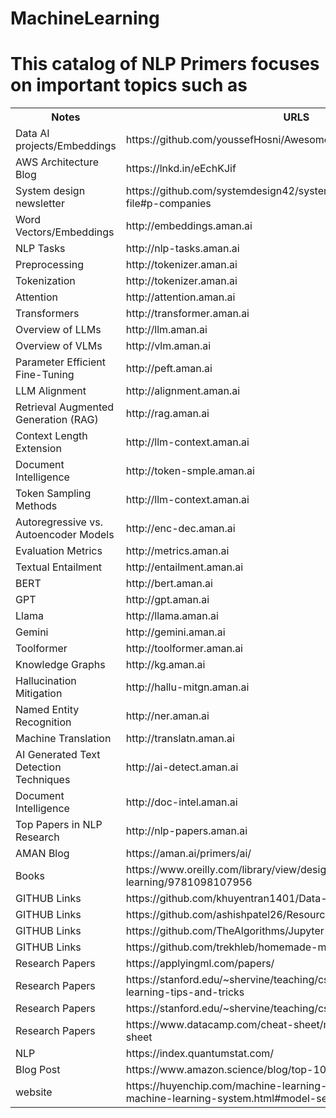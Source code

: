 # MachineLearning

<h1>This catalog of NLP Primers focuses on important topics such as</h1>
<table>
  <tr>
    <th>Notes</th>
    <th>URLS</th>
  </tr>
  <tr>
    <td>Data AI projects/Embeddings</td>
    <td>https://github.com/youssefHosni/Awesome-AI-Data-Guided-Projects</td>
  </tr>
  <tr>
    <td>AWS Architecture Blog</td>
    <td>https://lnkd.in/eEchKJif</td>
  </tr>
   <tr>
    <td>System design newsletter</td>
    <td>https://github.com/systemdesign42/system-design?tab=readme-ov-file#p-companies</td>
  </tr>
  <tr>
    <td>Word Vectors/Embeddings</td>
    <td>http://embeddings.aman.ai</td>
  </tr>
   <tr>
    <td>NLP Tasks</td>
    <td>http://nlp-tasks.aman.ai</td>
  </tr>
   <tr>
    <td>Preprocessing</td>
    <td>http://tokenizer.aman.ai</td>
  </tr>
   <tr>
    <td>Tokenization</td>
    <td>http://tokenizer.aman.ai</td>
  </tr>
   <tr>
    <td>Attention</td>
    <td>http://attention.aman.ai</td>
  </tr>
   <tr>
    <td>Transformers</td>
    <td>http://transformer.aman.ai</td>
  </tr>
   <tr>
    <td>Overview of LLMs</td>
    <td>http://llm.aman.ai</td>
  </tr>  
   <tr>
    <td>Overview of VLMs</td>
    <td>http://vlm.aman.ai</td>
  </tr>   
   <tr>
    <td>Parameter Efficient Fine-Tuning</td>
    <td>http://peft.aman.ai</td>
  </tr>  
   <tr>
    <td>LLM Alignment</td>
    <td>http://alignment.aman.ai</td>
  </tr> 
   <tr>
    <td>Retrieval Augmented Generation (RAG)</td>
    <td>http://rag.aman.ai</td>
  </tr>  
   <tr>
    <td>Context Length Extension</td>
    <td>http://llm-context.aman.ai</td>
  </tr>    
  </tr>  
   <tr>
    <td>Document Intelligence</td>
    <td>http://token-smple.aman.ai</td>
  </tr>   
  </tr>  
   <tr>
    <td>Token Sampling Methods</td>
    <td>http://llm-context.aman.ai</td>
  </tr>   
  </tr>  
   <tr>
    <td>Autoregressive vs. Autoencoder Models</td>
    <td>http://enc-dec.aman.ai</td>
  </tr>  
   <tr>
    <td>Evaluation Metrics</td>
    <td>http://metrics.aman.ai</td>
  </tr>
   <tr>
    <td>Textual Entailment</td>
    <td>http://entailment.aman.ai</td>
  </tr>
   <tr>
    <td>BERT</td>
    <td>http://bert.aman.ai</td>
  </tr>
   <tr>
    <td>GPT</td>
    <td>http://gpt.aman.ai</td>
  </tr>
   <tr>
    <td>Llama</td>
    <td>http://llama.aman.ai</td>
  </tr>  
   <tr>
    <td>Gemini</td>
    <td>http://gemini.aman.ai</td>
  </tr>    
   <tr>
    <td>Toolformer</td>
    <td>http://toolformer.aman.ai</td>
  </tr>  
   <tr>
    <td>Knowledge Graphs</td>
    <td>http://kg.aman.ai</td>
  </tr>  
   <tr>
    <td>Hallucination Mitigation</td>
    <td>http://hallu-mitgn.aman.ai</td>
  </tr>  
   <tr>
    <td>Named Entity Recognition</td>
    <td>http://ner.aman.ai</td>
  </tr>    
   <tr>
    <td>Machine Translation</td>
    <td>http://translatn.aman.ai</td>
  </tr>  
   <tr>
    <td>AI Generated Text Detection Techniques</td>
    <td>http://ai-detect.aman.ai</td>
  </tr>  
   <tr>
    <td>Document Intelligence</td>
    <td>http://doc-intel.aman.ai</td>
  </tr> 
   <tr>
    <td>Top Papers in NLP Research</td>
    <td>http://nlp-papers.aman.ai</td>
  </tr>
   <tr>
    <td>AMAN Blog</td>
    <td>https://aman.ai/primers/ai/</td>
  </tr>    
   <tr>
    <td>Books</td>
    <td>https://www.oreilly.com/library/view/designing-machine-learning/9781098107956</td>
  </tr>   
  <tr>
    <td>GITHUB Links</td>
    <td>https://github.com/khuyentran1401/Data-science</td>
   </tr> 
    <tr>
    <td>GITHUB Links</td>
    <td>https://github.com/ashishpatel26/ResourceBank_CV_NLP_MLOPS_2022<td>
   </tr>  
      <tr>
    <td>GITHUB Links</td>
    <td>https://github.com/TheAlgorithms/Jupyter</td>
   </tr>  
    <tr>
    <td>GITHUB Links</td>
    <td>https://github.com/trekhleb/homemade-machine-learning</td>
   </tr>  
   <tr>
    <td>Research Papers</td>
    <td>https://applyingml.com/papers/</td>
   </tr>  
   <tr>
    <td>Research Papers</td>
    <td>https://stanford.edu/~shervine/teaching/cs-229/cheatsheet-machine-learning-tips-and-tricks</td>
   </tr>  
   <tr>
    <td>Research Papers</td>
    <td>https://stanford.edu/~shervine/teaching/cs-221/</td>
   </tr>  
   <tr>
    <td>Research Papers</td>
    <td>https://www.datacamp.com/cheat-sheet/machine-learning-cheat-sheet</td>
   </tr>  
   <tr>
    <td>NLP</td>
    <td>https://index.quantumstat.com/</td>
   </tr> 
   <tr>
    <td>Blog Post</td>
    <td>https://www.amazon.science/blog/top-10-blog-posts-of-2022</td>
   </tr> 
    <tr>
    <td>website</td>
    <td>https://huyenchip.com/machine-learning-systems-design/design-a-machine-learning-system.html#model-selection-eRQEIDR</td>
   </tr> 
</table>
